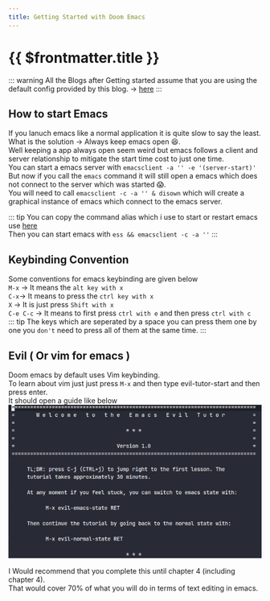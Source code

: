 ```yaml
---
title: Getting Started with Doom Emacs
---
```


# {{ $frontmatter.title }}
::: warning
All the Blogs after Getting started assume that you are using the default config provided by this blog. -> <a href="/Linux-Blog/config.zip" download>here</a>
:::

## How to start Emacs
If you lanuch emacs like a normal application it is quite slow to say the least.  
What is the solution -> Always keep emacs open :laughing:.  
Well keeping a app always open seem weird but emacs follows a client and server relationship to mitigate the start time cost to just one time.  
You can start a emacs server with `emacsclient -a '' -e '(server-start)'`  
But now if you call the `emacs` command it will still open a emacs which does not connect to the server which was started 😱.  
You will need to call `emacsclient -c -a '' & disown` which will create a graphical instance of emacs which connect to the emacs server.  

::: tip
You can copy the command alias which i use to start or restart emacs use [here](./Installation#personal-way)  
Then you can start emacs with `ess && emacsclient -c -a ''`
:::

## Keybinding Convention
Some conventions for emacs keybinding are given below  
`M-x` -> It means the `alt key with x`  
`C-x`-> It means to press the `ctrl key with x`  
`X` -> It is just press `Shift with x`  
`C-e C-c` -> It means to first press `ctrl with e` and then press `ctrl with c`  
::: tip
The keys which are seperated by a space you can press them one by one you `don't` need to press all of them at the same time.
:::

## Evil ( Or vim for emacs )
Doom emacs by default uses Vim keybinding.  
To learn about vim just just press `M-x` and then type evil-tutor-start and then press enter.  
It should open a guide like below
![Evil Tutor](GettingStarted/evil-tutor.png)

I Would recommend that you complete this until chapter 4 (including chapter 4).  
That would cover 70% of what you will do in terms of text editing in emacs.  

